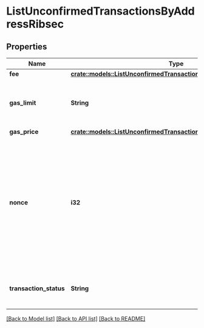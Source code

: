 # ListUnconfirmedTransactionsByAddressRibsec

## Properties

Name | Type | Description | Notes
------------ | ------------- | ------------- | -------------
**fee** | [**crate::models::ListUnconfirmedTransactionsByAddressRibsecFee**](ListUnconfirmedTransactionsByAddressRIBSEC_fee.md) |  | 
**gas_limit** | **String** | Represents the amount of gas used by this specific transaction alone. | 
**gas_price** | [**crate::models::ListUnconfirmedTransactionsByAddressRibsecGasPrice**](ListUnconfirmedTransactionsByAddressRIBSEC_gasPrice.md) |  | 
**nonce** | **i32** | Represents the sequential running number for an address, starting from 0 for the first transaction. E.g., if the nonce of a transaction is 10, it would be the 11th transaction sent from the sender's address. | 
**transaction_status** | **String** | String representation of the transaction status | 

[[Back to Model list]](../README.md#documentation-for-models) [[Back to API list]](../README.md#documentation-for-api-endpoints) [[Back to README]](../README.md)


